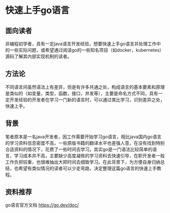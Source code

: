 # 快速上手go语言
## 面向读者
非编程初学者，具有一定java语言开发经验，想要快速上手go语言并处理工作中的一些实际问题，或希望通过阅读go的一些知名项目（如docker，kubernetes）源码了解其内部实现机制的读者。

## 方法论
不同语言间虽然语法上有差异，但是有许多共通之处，构成语言的基本要素和原理是类似的（如变量，类型，函数，接口，并发等），主要是命名方式不同，具有一定开发经验的开发者在学习一门新的语言时，可以通过类比学习，识别差异之处，快速上手。

## 背景
笔者原本是一名java开发者，因工作需要开始学习go语言，相比java国内go语言的学习资料信息密度不高，一些原版书籍的翻译水平也差强人意，在没有找到特别合适资料的情况下，花费了一些时间去学习。其实go是一门语法比较简单的语言，学习成本并不高，主要缺少高度凝练的学习资料去快速引导，在职开发者一般工作负担较重，也很难抽出大把时间去细致学习。在此背景下，为方便自身归纳总结，也希望有类似情况的读者可以少走弯路，决定整理这篇go语言的快速上手教程。

## 资料推荐

go语言官方文档 https://go.dev/doc/
